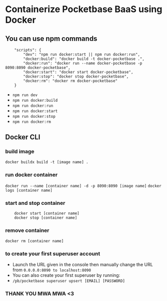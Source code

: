 # Containerize Pocketbase BaaS using Docker

## You can use npm commands
```
    "scripts": {
        "dev": "npm run docker:start || npm run docker:run",
        "docker:build": "docker build -t docker-pocketbase .",
        "docker:run": "docker run --name docker-pocketbase -p 8090:8090 docker-pocketbase",
        "docker:start": "docker start docker-pocketbase",
        "docker:stop": "docker stop docker-pocketbase",
        "docker:rm": "docker rm docker-pocketbase"
    }
```
- ``` npm run dev ```
- ``` npm run docker:build ```
- ``` npm run docker:run ```
- ``` npm run docker:start ```
- ``` npm run docker:stop ```
- ``` npm run docker:rm ```

## Docker CLI

### build image

``` docker buildx build -t [image name] . ```

### run docker container
``` docker run --name [container name] -d -p 8090:8090 [image name] ```
``` docker logs [container name] ```

### start and stop container
```
    docker start [container name]
    docker stop [container name]
```

### remove container
``` docker rm [container name] ```

### to create your first superuser account
- Launch the URL given in the console then manually change the URL from ``` 0.0.0.0:8090 to localhost:8090 ```
- You can also create your first superuser by running: 
- ``` /pb/pocketbase superuser upsert [EMAIL] [PASSWORD] ```

### THANK YOU MWA MWA <3

